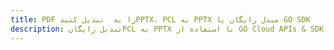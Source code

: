 ---title: PDF را به  تبدیل کنیدPPTX، PCL به PPTX مبدل رایگان یا GO SDKdescription: تبدیل رایگانPCL به PPTX با استفاده از GO Cloud APIs & SDK همچنین اسناد PDF را در Cloud ایجاد، ویرایش و رندر کنید.---